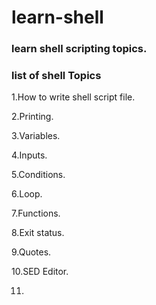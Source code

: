 # learn-shell

### learn shell scripting topics.

### list of shell Topics 

1.How to write shell script file.

2.Printing.

3.Variables.

4.Inputs.

5.Conditions.

6.Loop.

7.Functions.

8.Exit status.

9.Quotes.

10.SED Editor.

11.